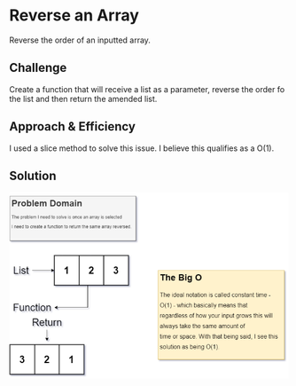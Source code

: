 # Reverse an Array

Reverse the order of an inputted array.

## Challenge

Create a function that will receive a list as a parameter, reverse the order fo the list and then return the amended list.

## Approach & Efficiency

I used a slice method to solve this issue. I believe this qualifies as a O(1).

## Solution

![array_reverse](../../../assets/array_reverse.png)
